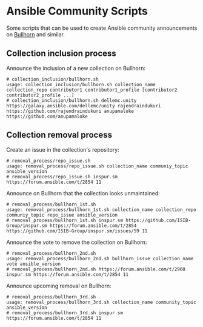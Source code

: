 # Ansible Community Scripts
Some scripts that can be used to create Ansible community announcements on [Bullhorn](https://forum.ansible.com/c/news/bullhorn/17) and similar.

## Collection inclusion process
Announce the inclusion of a new collection on Bullhorn:

```shell
# collection_inclusion/bullhorn.sh
usage: collection_inclusion/bullhorn.sh collection_name collection_repo contributor1 contributor1_profile [contributor2 contributor2_profile ...]
# collection_inclusion/bullhorn.sh dellemc.unity https://galaxy.ansible.com/dellemc/unity rajendraindukuri https://github.com/rajendraindukuri anupamaloke https://github.com/anupamaloke
```

## Collection removal process
Create an issue in the collection's repository:

```shell
# removal_process/repo_issue.sh
usage: removal_process/repo_issue.sh collection_name communiy_topic ansible_version
# removal_process/repo_issue.sh inspur.sm https://forum.ansible.com/t/2854 11
```

Announce on Bullhorn that the collection looks unmaintained:

```shell
# removal_process/bullhorn_1st.sh
usage: removal_process/bullhorn_1st.sh collection_name collection_repo communiy_topic repo_issue ansible_version
# removal_process/bullhorn_1st.sh inspur.sm https://github.com/ISIB-Group/inspur.sm https://forum.ansible.com/t/2854 https://github.com/ISIB-Group/inspur.sm/issues/59 11
```

Announce the vote to remove the collection on Bullhorn:

```shell
# removal_process/bullhorn_2nd.sh
usage: removal_process/bullhorn_2nd.sh bullhorn_issue collection_name vote ansible_version
# removal_process/bullhorn_2nd.sh https://forum.ansible.com/t/2960 inspur.sm https://forum.ansible.com/t/2854 11
```

Announce upcoming removal on Bullhorn:

```shell
# removal_process/bullhorn_3rd.sh
usage: removal_process/bullhorn_3rd.sh collection_name community_topic ansible_version
# removal_process/bullhorn_3rd.sh inspur.sm https://forum.ansible.com/t/2854 11
```
